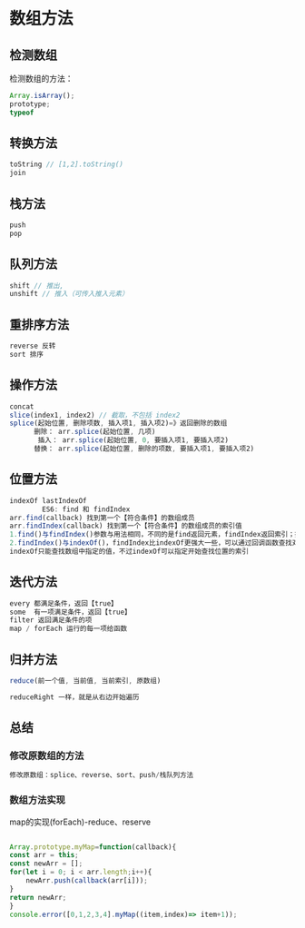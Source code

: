 # 数组方法


## 检测数组

检测数组的方法： 

```javascript
Array.isArray(); 
prototype; 
typeof
```

## 转换方法

```javascript
toString // [1,2].toString()
join
```
## 栈方法
```javascript
push
pop 
```
## 队列方法
```javascript
shift // 推出, 
unshift // 推入（可传入推入元素）
```
## 重排序方法
```javascript
reverse 反转  
sort 排序
```
## 操作方法
```javascript
concat
slice(index1, index2) // 截取，不包括 index2
splice(起始位置, 删除项数, 插入项1, 插入项2)=》返回删除的数组
      删除： arr.splice(起始位置, 几项)
       插入： arr.splice(起始位置, 0, 要插入项1, 要插入项2) 
      替换： arr.splice(起始位置, 删除的项数, 要插入项1, 要插入项2) 
```
## 位置方法
```javascript
indexOf lastIndexOf 
        ES6: find 和 findIndex
arr.find(callback) 找到第一个【符合条件】的数组成员
arr.findIndex(callback) 找到第一个【符合条件】的数组成员的索引值
1.find()与findIndex()参数与用法相同，不同的是find返回元素，findIndex返回索引；找不到时find返回undefined，findIndex返回-1.
2.findIndex()与indexOf()，findIndex比indexOf更强大一些，可以通过回调函数查找对象数组，
indexOf只能查找数组中指定的值，不过indexOf可以指定开始查找位置的索引
```

## 迭代方法
```javascript
every 都满足条件，返回【true】
some  有一项满足条件，返回【true】
filter 返回满足条件的项
map / forEach 运行的每一项给函数
```
## 归并方法
```javascript
reduce(前一个值, 当前值, 当前索引, 原数组)

reduceRight 一样，就是从右边开始遍历
```

## 总结

### 修改原数组的方法
```javascript
修改原数组：splice、reverse、sort、push/栈队列方法
```
### 数组方法实现
map的实现(forEach)-reduce、reserve
```javascript

Array.prototype.myMap=function(callback){
const arr = this;
const newArr = [];
for(let i = 0; i < arr.length;i++){
    newArr.push(callback(arr[i]));
}
return newArr;
}
console.error([0,1,2,3,4].myMap((item,index)=> item+1));

```


